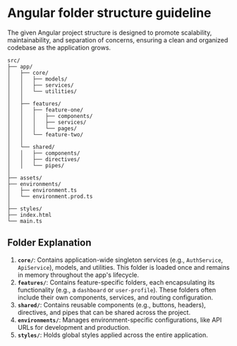 # Angular folder structure guideline
The given Angular project structure is designed to promote scalability, maintainability, and separation of concerns, ensuring a clean and organized codebase as the application grows.
```plaintext
src/
├── app/
│   ├── core/
│   │   ├── models/
│   │   ├── services/
│   │   └── utilities/
│   │
│   ├── features/
│   │   ├── feature-one/
│   │   │   ├── components/
│   │   │   ├── services/
│   │   │   └── pages/
│   │   └── feature-two/
│   │
│   └── shared/
│   │   ├── components/
│   │   ├── directives/
│   │   └── pipes/
│
├── assets/
├── environments/
│   ├── environment.ts
│   └── environment.prod.ts
│
├── styles/
├── index.html
└── main.ts
```

## Folder Explanation
1. **`core/`**: Contains application-wide singleton services (e.g., `AuthService`, `ApiService`), models, and utilities. This folder is loaded once and remains in memory throughout the app's lifecycle.
2. **`features/`**: Contains feature-specific folders, each encapsulating its functionality (e.g., a `dashboard` or `user-profile`). These  folders often include their own components, services, and routing configuration.
3. **`shared/`**: Contains reusable components (e.g., buttons, headers), directives, and pipes that can be shared across the project.
4. **`environments/`**: Manages environment-specific configurations, like API URLs for development and production.
5. **`styles/`**: Holds global styles applied across the entire application.
